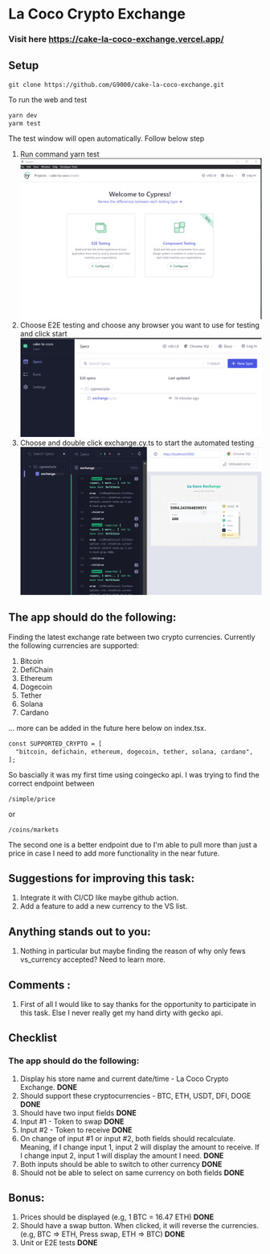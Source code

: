 # La Coco Crypto Exchange

### Visit here https://cake-la-coco-exchange.vercel.app/

## Setup

```
git clone https://github.com/G9000/cake-la-coco-exchange.git
```

To run the web and test

```
yarn dev
yarm test
```

The test window will open automatically. Follow below step

1. Run command yarn test
   ![First step](/public/first.png)
2. Choose E2E testing and choose any browser you want to use for testing and click start
   ![Second step](/public/second.png)
3. Choose and double click exchange.cy.ts to start the automated testing
   ![Third step](/public/third.png)

## The app should do the following:

Finding the latest exchange rate between two crypto currencies. Currently the following currencies are supported:

1. Bitcoin
2. DefiChain
3. Ethereum
4. Dogecoin
5. Tether
6. Solana
7. Cardano

... more can be added in the future here below on index.tsx.

```
const SUPPORTED_CRYPTO = [
  "bitcoin, defichain, ethereum, dogecoin, tether, solana, cardano",
];
```

So bascially it was my first time using coingecko api. I was trying to find the correct endpoint between

```
/simple/price
```

or

```
/coins/markets
```

The second one is a better endpoint due to I'm able to pull more than just a price in case I need to add more functionality in the near future.

## Suggestions for improving this task:

1. Integrate it with CI/CD like maybe github action.
2. Add a feature to add a new currency to the VS list.

## Anything stands out to you:

1. Nothing in particular but maybe finding the reason of why only fews vs_currency accepted? Need to learn more.

## Comments :

1. First of all I would like to say thanks for the opportunity to participate in this task. Else I never really get my hand dirty with gecko api.

## Checklist

### The app should do the following:

1. Display his store name and current date/time - La Coco Crypto Exchange. **DONE**
2. Should support these cryptocurrencies - BTC, ETH, USDT, DFI, DOGE **DONE**
3. Should have two input fields **DONE**
4. Input #1 - Token to swap **DONE**
5. Input #2 - Token to receive **DONE**
6. On change of input #1 or input #2, both fields should recalculate. Meaning, if I change input 1, input 2 will display the amount to receive. If I change input 2, input 1 will display the amount I need. **DONE**
7. Both inputs should be able to switch to other currency **DONE**
8. Should not be able to select on same currency on both fields **DONE**

## Bonus:

1. Prices should be displayed (e.g, 1 BTC = 16.47 ETH) **DONE**
2. Should have a swap button. When clicked, it will reverse the currencies. (e.g, BTC => ETH, Press swap, ETH => BTC) **DONE**
3. Unit or E2E tests **DONE**
